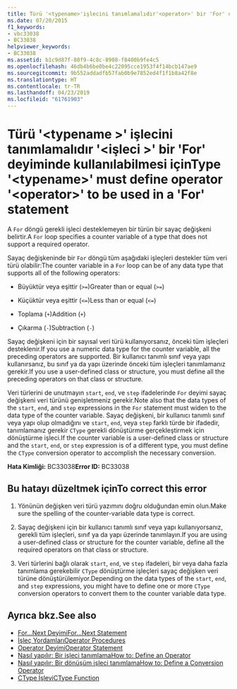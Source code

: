 ```yaml
---
title: Türü '<typename>'işlecini tanımlamalıdır'<operator>' bir 'For' deyiminde kullanılabilmesi için
ms.date: 07/20/2015
f1_keywords:
- vbc33038
- BC33038
helpviewer_keywords:
- BC33038
ms.assetid: b1c9d87f-80f9-4c8c-8908-f8400b9fe4c5
ms.openlocfilehash: 46db4b6be0be4c22095cce1953f4f14bcb147ae9
ms.sourcegitcommit: 9b552addadfb57fab0b9e7852ed4f1f1b8a42f8e
ms.translationtype: HT
ms.contentlocale: tr-TR
ms.lasthandoff: 04/23/2019
ms.locfileid: "61761903"
---
```

# <a name="type-typename-must-define-operator-operator-to-be-used-in-a-for-statement"></a><span data-ttu-id="673ca-102">Türü '\<typename >' işlecini tanımlamalıdır '\<işleci >' bir 'For' deyiminde kullanılabilmesi için</span><span class="sxs-lookup"><span data-stu-id="673ca-102">Type '\<typename>' must define operator '\<operator>' to be used in a 'For' statement</span></span>
<span data-ttu-id="673ca-103">A `For` döngü gerekli işleci desteklemeyen bir türün bir sayaç değişkeni belirtir.</span><span class="sxs-lookup"><span data-stu-id="673ca-103">A `For` loop specifies a counter variable of a type that does not support a required operator.</span></span>  
  
 <span data-ttu-id="673ca-104">Sayaç değişkeninde bir `For` döngü tüm aşağıdaki işleçleri destekler tüm veri türü olabilir:</span><span class="sxs-lookup"><span data-stu-id="673ca-104">The counter variable in a `For` loop can be of any data type that supports all of the following operators:</span></span>  
  
- <span data-ttu-id="673ca-105">Büyüktür veya eşittir (`>=`)</span><span class="sxs-lookup"><span data-stu-id="673ca-105">Greater than or equal (`>=`)</span></span>  
  
- <span data-ttu-id="673ca-106">Küçüktür veya eşittir (`<=`)</span><span class="sxs-lookup"><span data-stu-id="673ca-106">Less than or equal (`<=`)</span></span>  
  
- <span data-ttu-id="673ca-107">Toplama (`+`)</span><span class="sxs-lookup"><span data-stu-id="673ca-107">Addition (`+`)</span></span>  
  
- <span data-ttu-id="673ca-108">Çıkarma (`-`)</span><span class="sxs-lookup"><span data-stu-id="673ca-108">Subtraction (`-`)</span></span>  
  
 <span data-ttu-id="673ca-109">Sayaç değişkeni için bir sayısal veri türü kullanıyorsanız, önceki tüm işleçleri desteklenir.</span><span class="sxs-lookup"><span data-stu-id="673ca-109">If you use a numeric data type for the counter variable, all the preceding operators are supported.</span></span> <span data-ttu-id="673ca-110">Bir kullanıcı tanımlı sınıf veya yapı kullanırsanız, bu sınıf ya da yapı üzerinde önceki tüm işleçleri tanımlamanız gerekir.</span><span class="sxs-lookup"><span data-stu-id="673ca-110">If you use a user-defined class or structure, you must define all the preceding operators on that class or structure.</span></span>  
  
 <span data-ttu-id="673ca-111">Veri türlerini de unutmayın `start`, `end`, ve `step` ifadelerinde `For` deyimi sayaç değişkeni veri türünü genişletmeniz gerekir.</span><span class="sxs-lookup"><span data-stu-id="673ca-111">Note also that the data types of the `start`, `end`, and `step` expressions in the `For` statement must widen to the data type of the counter variable.</span></span> <span data-ttu-id="673ca-112">Sayaç değişkeni, bir kullanıcı tanımlı sınıf veya yapı olup olmadığını ve `start`, `end`, veya `step` farklı türde bir ifadedir, tanımlamanız gerekir `CType` gerekli dönüştürme gerçekleştirmek için dönüştürme işleci.</span><span class="sxs-lookup"><span data-stu-id="673ca-112">If the counter variable is a user-defined class or structure and the `start`, `end`, or `step` expression is of a different type, you must define the `CType` conversion operator to accomplish the necessary conversion.</span></span>  
  
 <span data-ttu-id="673ca-113">**Hata Kimliği:** BC33038</span><span class="sxs-lookup"><span data-stu-id="673ca-113">**Error ID:** BC33038</span></span>  
  
## <a name="to-correct-this-error"></a><span data-ttu-id="673ca-114">Bu hatayı düzeltmek için</span><span class="sxs-lookup"><span data-stu-id="673ca-114">To correct this error</span></span>  
  
1. <span data-ttu-id="673ca-115">Yönünün değişken veri türü yazımını doğru olduğundan emin olun.</span><span class="sxs-lookup"><span data-stu-id="673ca-115">Make sure the spelling of the counter-variable data type is correct.</span></span>  
  
2. <span data-ttu-id="673ca-116">Sayaç değişkeni için bir kullanıcı tanımlı sınıf veya yapı kullanıyorsanız, gerekli tüm işleçleri, sınıf ya da yapı üzerinde tanımlayın.</span><span class="sxs-lookup"><span data-stu-id="673ca-116">If you are using a user-defined class or structure for the counter variable, define all the required operators on that class or structure.</span></span>  
  
3. <span data-ttu-id="673ca-117">Veri türlerini bağlı olarak `start`, `end`, ve `step` ifadeleri, bir veya daha fazla tanımlama gerekebilir `CType` dönüştürme işleçleri sayaç değişken veri türüne dönüştürülemiyor.</span><span class="sxs-lookup"><span data-stu-id="673ca-117">Depending on the data types of the `start`, `end`, and `step` expressions, you might have to define one or more `CType` conversion operators to convert them to the counter variable data type.</span></span>  
  
## <a name="see-also"></a><span data-ttu-id="673ca-118">Ayrıca bkz.</span><span class="sxs-lookup"><span data-stu-id="673ca-118">See also</span></span>

- [<span data-ttu-id="673ca-119">For...Next Deyimi</span><span class="sxs-lookup"><span data-stu-id="673ca-119">For...Next Statement</span></span>](../../visual-basic/language-reference/statements/for-next-statement.md)
- [<span data-ttu-id="673ca-120">İşleç Yordamları</span><span class="sxs-lookup"><span data-stu-id="673ca-120">Operator Procedures</span></span>](../../visual-basic/programming-guide/language-features/procedures/operator-procedures.md)
- [<span data-ttu-id="673ca-121">Operator Deyimi</span><span class="sxs-lookup"><span data-stu-id="673ca-121">Operator Statement</span></span>](../../visual-basic/language-reference/statements/operator-statement.md)
- [<span data-ttu-id="673ca-122">Nasıl yapılır: Bir işleci tanımlama</span><span class="sxs-lookup"><span data-stu-id="673ca-122">How to: Define an Operator</span></span>](../../visual-basic/programming-guide/language-features/procedures/how-to-define-an-operator.md)
- [<span data-ttu-id="673ca-123">Nasıl yapılır: Bir dönüşüm işleci tanımlama</span><span class="sxs-lookup"><span data-stu-id="673ca-123">How to: Define a Conversion Operator</span></span>](../../visual-basic/programming-guide/language-features/procedures/how-to-define-a-conversion-operator.md)
- [<span data-ttu-id="673ca-124">CType İşlevi</span><span class="sxs-lookup"><span data-stu-id="673ca-124">CType Function</span></span>](../../visual-basic/language-reference/functions/ctype-function.md)
